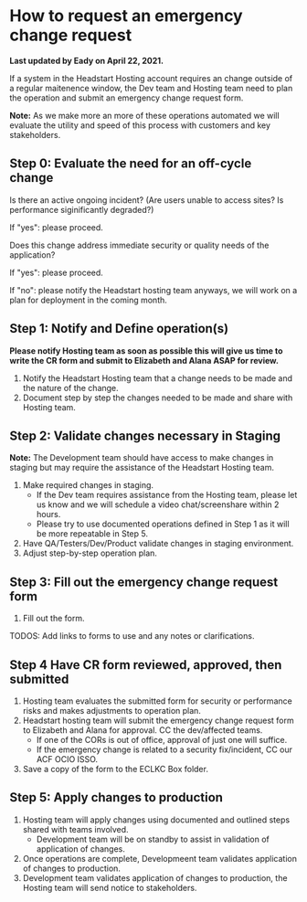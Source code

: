 # How to request an emergency change request

__Last updated by Eady on April 22, 2021.__

If a system in the Headstart Hosting account requires an change outside of a regular maitenence window, the Dev team and Hosting team need to plan the operation and submit an emergency change request form.

__Note:__ As we make more an more of these operations automated we will evaluate the utility and speed of this process with customers and key stakeholders.

## Step 0: Evaluate the need for an off-cycle change

Is there an active ongoing incident? (Are users unable to access sites? Is performance siginificantly degraded?)

If "yes": please proceed.

Does this change address immediate security or quality needs of the application?

If "yes": please proceed.

If "no": please notify the Headstart hosting team anyways, we will work on a plan for deployment in the coming month.

## Step 1: Notify and Define operation(s)

__Please notify Hosting team as soon as possible this will give us time to write the CR form and submit to Elizabeth and Alana ASAP for review.__

1. Notify the Headstart Hosting team that a change needs to be made and the nature of the change.
1. Document step by step the changes needed to be made and share with Hosting team.

## Step 2: Validate changes necessary in Staging

__Note:__ The Development team should have access to make changes in staging but may require the assistance of the Headstart Hosting team.

1. Make required changes in staging.
    * If the Dev team requires assistance from the Hosting team, please let us know and we will schedule a video chat/screenshare within 2 hours.
    * Please try to use documented operations defined in Step 1 as it will be more repeatable in Step 5.
1. Have QA/Testers/Dev/Product validate changes in staging environment.
1. Adjust step-by-step operation plan.

## Step 3: Fill out the emergency change request form

1. Fill out the form.

TODOS: Add links to forms to use and any notes or clarifications.

## Step 4 Have CR form reviewed, approved, then submitted

1. Hosting team evaluates the submitted form for security or performance risks and makes adjustments to operation plan.
1. Headstart hosting team will submit the emergency change request form to Elizabeth and Alana for approval. CC the dev/affected teams.
    * If one of the CORs is out of office, approval of just one will suffice.
    * If the emergency change is related to a security fix/incident, CC our ACF OCIO ISSO.
1. Save a copy of the form to the ECLKC Box folder.

## Step 5: Apply changes to production

1. Hosting team will apply changes using documented and outlined steps shared with teams involved.
    * Development team will be on standby to assist in validation of application of changes.
1. Once operations are complete, Developmeent team validates application of changes to production.
1. Development team validates application of changes to production, the Hosting team will send notice to stakeholders.
